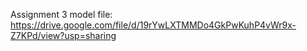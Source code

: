 Assignment 3 model file: https://drive.google.com/file/d/19rYwLXTMMDo4GkPwKuhP4vWr9x-Z7KPd/view?usp=sharing
